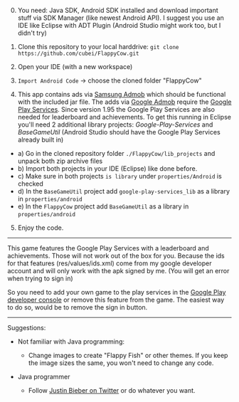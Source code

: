 0. You need: Java SDK, Android SDK installed and download important stuff via SDK Manager (like newest Android API). I suggest you use an IDE like Eclipse with ADT Plugin (Android Studio might work too, but I didn't try)

1. Clone this repository to your local harddrive: `git clone https://github.com/cubei/FlappyCow.git`

2. Open your IDE (with a new workspace)

3. `Import Android Code` -> choose the cloned folder "FlappyCow"

4. This app contains ads via [Samsung Admob](http://www.samsungadhub.com/) which should be functional with the included jar file.
The adds via [Google Admob](https://www.google.de/ads/admob/) require the [Google Play Services](http://developer.android.com/google/play-services/index.html). Since version 1.95 the Google Play Services are also needed for leaderboard and achievements.
To get this running in Eclipse you'll need 2 additional library projects: *Google-Play-Services* and *BaseGameUtil*
(Android Studio should have the Google Play Services already built in)
  * a) Go in the cloned repository folder `./FlappyCow/lib_projects` and unpack both zip archive files
  * b) Import  both projects in your IDE (Eclipse) like done before.
  * c) Make sure in both projects `is library` under `properties/Android`  is checked
  * d) In the `BaseGameUtil` project add `google-play-services_lib` as a library in `properties/android`
  * e) In the `FlappyCow` project add `BaseGameUtil` as a library in `properties/android`

5. Enjoy the code.

---

This game features the Google Play Services with a leaderboard and achievements. Those will not work out of the box for you. Because the ids for that features (res/values/ids.xml) come from my google developer account and will only work with the apk signed by me. (You will get an error when trying to sign in)

So you need to add your own game to the play services in the [Google Play developer
console](https://play.google.com/apps/publish/) or remove this feature from the game. The easiest way to do so, would be to remove the sign in button.

---

Suggestions:

* Not familiar with Java programming:
  * Change images to create "Flappy Fish" or other themes. If you keep the image sizes the same, you won't need to change any code.

* Java programmer
  * Follow [Justin Bieber on Twitter](https://twitter.com/justinbieber) or do whatever you want.
